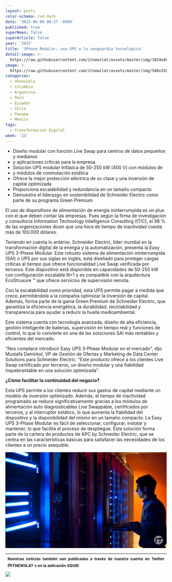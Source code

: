 ```yaml
---
layout: posts
color-schema: red-dark
date: '2023-06-08 06:27 -0500'
published: true
superNews: false
superArticle: false
year: '2023'
title: '3Phase Modular: una UPS a la vanguardia tecnológica'
detail-image: >-
  https://raw.githubusercontent.com/itnewslat/assets/master/img/1024x680/hombre-an-datacenter-g.jpg
image: >-
  https://raw.githubusercontent.com/itnewslat/assets/master/img/540x320/hombre-an-datacenter-p.jpg
categories:
  - Venezuela
  - Colombia
  - Argentina
  - Perú
  - Ecuador
  - Chile
  - Panama
  - Mexico
tags:
  - Transformación Digital
week: '23'
---
```

- Diseño modular con función Live Swap para centros de datos pequeños y medianos
- y aplicaciones críticas para la empresa.
- Solución UPS modular trifásica de 50-250 kW (400 V) con módulos de
- y módulos de conmutación estática
- Ofrece la mejor protección eléctrica de su clase y una inversión de capital optimizada
- Proporciona escalabilidad y redundancia en un tamaño compacto
- Demuestra el liderazgo en sostenibilidad de Schneider Electric como parte de su programa Green Premium

El uso de dispositivos de alimentación de energía ininterrumpida es un plus con el que deben contar las empresas. Pues según la firma de investigación y consultoría Information Technology Intelligence Consulting (ITIC), el 98 % de las organizaciones dicen que una hora de tiempo de inactividad cuesta más de 100.000 dólares.

Teniendo en cuenta lo anterior, Schneider Electric, líder mundial en la transformación digital de la energía y la automatización, presenta la Easy UPS 3-Phase Modular. Este robusto sistema de alimentación ininterrumpida (SAI) o UPS por sus siglas en inglés,  está diseñado para proteger cargas críticas al tiempo que ofrece funcionalidad Live Swap verificada por terceros. Este dispositivo está disponible en capacidades de 50-250 kW con configuración escalable N+1 y es compatible con la arquitectura EcoStruxure ™ que ofrece servicios de supervisión remota. 

Con la escalabilidad como prioridad, esta UPS permite pagar a medida que crece, permitiéndole a la compañía optimizar la inversión de capital. Además, forma parte de la gama Green Premium de Schneider Electric, que garantiza la eficiencia energética, la durabilidad, reciclabilidad y transparencia para ayudar a reducir la huella medioambiental. 

Este sistema cuenta con tecnología avanzada, diseño de alta eficiencia, gestión inteligente de baterías, supervisión en tiempo real y funciones de control, lo que lo convierte en una de las soluciones SAI más rentables y eficientes del mercado.

"Nos complace introducir Easy UPS 3-Phase Modular en el mercado", dijo Mustafa Demirkol, VP de Gestión de Ofertas y Marketing de Data Center Solutions para Schneider Electric. "Este producto ofrece a los clientes Live Swap certificado por terceros, un diseño modular y una fiabilidad inquebrantable en una solución optimizada".

**¿Cómo facilitar la continuidad del negocio?**

Esta UPS permite a los clientes reducir sus gastos de capital mediante un modelo de inversión optimizado. Además, el tiempo de inactividad programado se reduce significativamente gracias a los módulos de alimentación auto diagnosticables Live Swappable, certificados por terceros, y al interruptor estático, lo que aumenta la fiabilidad del dispositivo y la disponibilidad del mismo en un tamaño compacto. La Easy UPS 3-Phase Modular es fácil de seleccionar, configurar, instalar y mantener, lo que facilita el proceso de despliegue. Esta solución forma parte de la cartera de productos de APC by Schneider Electric, que se centra en las características básicas para satisfacer las necesidades de los clientes a un precio asequible.

![](https://raw.githubusercontent.com/itnewslat/assets/master/img/540x320/hombre-an-datacenter-p.jpg)

<table style="height: 42px;" width="569">
<tbody>
<tr>
<td style="text-align: justify;"><sub><strong>Nuestras noticias también son publicadas a través de nuestra cuenta en Twitter <a href="https://twitter.com/itnewslat?lang=es">@ITNEWSLAT</a> y en la aplicación <a href="https://squidapp.co/en/">SQUID</a></strong></sub></td>
</tr>
</tbody>
</table>
<img src="https://tracker.metricool.com/c3po.jpg?hash=56f88a41e39ab42c063cc51676587a04"/>